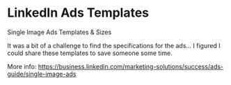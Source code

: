 # LinkedIn Ads Templates
 Single Image Ads Templates & Sizes

 It was a bit of a challenge to find the specifications for the ads... I figured I could share these templates to save someone some time. 
 
 More info: https://business.linkedin.com/marketing-solutions/success/ads-guide/single-image-ads

 
